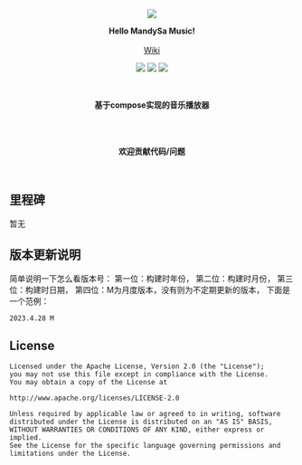 <p align="center"><img src="https://gitee.com/ZXHHYJ/mandysa_music/raw/master/app/src/main/res/mipmap-xxxhdpi/ic_launcher_round.png"/></p>

<p align="center">
    <strong>Hello MandySa Music!</strong>
    <br>
    <br>
    <a href="https://gitee.com/ZXHHYJ/mandysa_music/wikis">Wiki</a>
</p>

<p align="center">
<img src="https://img.shields.io/badge/language-kotlin-orange.svg"/>
<img src="https://img.shields.io/badge/license-Apache-blue"/>
<a href="https://gitee.com/ZXHHYJ/star_music/commits/master"><img src="https://img.shields.io/badge/updates-%E6%9B%B4%E6%96%B0%E6%97%A5%E5%BF%97-brightgreen"/></a>
</p>

<br>
<p align="center"><strong>基于compose实现的音乐播放器</strong></p>
<br>

<br>
<p align="center"><strong>欢迎贡献代码/问题</strong></p>
<br>

## 里程碑

暂无

## 版本更新说明

简单说明一下怎么看版本号：
第一位：构建时年份，
第二位：构建时月份，
第三位：构建时日期，
第四位：M为月度版本，没有则为不定期更新的版本，
下面是一个范例：

```
2023.4.28 M
```

[//]: # (## 手机界面截图)

[//]: # ()

[//]: # (|![]&#40;https://gitee.com/ZXHHYJ/mandysa_music/raw/master/screen/手机-主页.png&#41;|![]&#40;https://gitee.com/ZXHHYJ/mandysa_music/raw/master/screen/手机-播放页.png&#41;|)

[//]: # (|--|--|)

[//]: # (|![]&#40;https://gitee.com/ZXHHYJ/mandysa_music/raw/master/screen/手机-歌词.png&#41;)

[//]: # ()

[//]: # (## 平板界面截图)

[//]: # ()

[//]: # (![]&#40;https://gitee.com/ZXHHYJ/mandysa_music/raw/master/screen/平板-主页.png&#41;![]&#40;https://gitee.com/ZXHHYJ/mandysa_music/raw/master/screen/平板-播放页和歌词.png&#41;)

## License

```
Licensed under the Apache License, Version 2.0 (the "License");
you may not use this file except in compliance with the License.
You may obtain a copy of the License at

http://www.apache.org/licenses/LICENSE-2.0

Unless required by applicable law or agreed to in writing, software
distributed under the License is distributed on an "AS IS" BASIS,
WITHOUT WARRANTIES OR CONDITIONS OF ANY KIND, either express or implied.
See the License for the specific language governing permissions and
limitations under the License.
```
